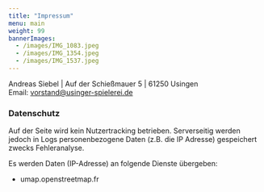 ```yaml
---
title: "Impressum"
menu: main
weight: 99
bannerImages:
  - /images/IMG_1083.jpeg
  - /images/IMG_1354.jpeg
  - /images/IMG_1537.jpeg
---
```


Andreas Siebel | Auf der Schießmauer 5 | 61250 Usingen</br>
Email: vorstand@usinger-spielerei.de

### Datenschutz

Auf der Seite wird kein Nutzertracking betrieben. Serverseitig werden jedoch in Logs personenbezogene Daten (z.B. die IP Adresse) gespeichert zwecks Fehleranalyse.

Es werden Daten (IP-Adresse) an folgende Dienste übergeben:
* umap.openstreetmap.fr
